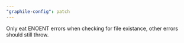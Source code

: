 ```yaml
---
"graphile-config": patch
---
```


Only eat ENOENT errors when checking for file existance, other errors should
still throw.
